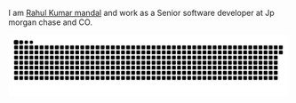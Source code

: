 I am [Rahul Kumar mandal](https://www.linkedin.com/in/officialrahulmandal/) and work as a Senior software developer at Jp morgan chase and CO.

![Snake animation](https://github.com/officialrahulmandal/officialrahulmandal/blob/main/github-contribution-grid-snake.svg)

